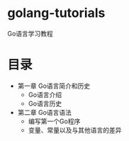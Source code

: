 # golang-tutorials
Go语言学习教程

# 目录
- 第一章 Go语言简介和历史
  - Go语言介绍
  - Go语言历史
- 第二章 Go语言语法
  - 编写第一个Go程序
  - 变量、常量以及与其他语言的差异